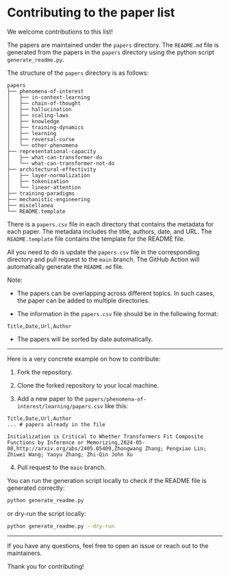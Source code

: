 # Contributing to the paper list

We welcome contributions to this list!

The papers are maintained under the `papers` directory.
The `README.md` file is generated from the papers in the `papers` directory using the python script `generate_readme.py`.

The structure of the `papers` directory is as follows:

```
papers
├── phenomena-of-interest
│   ├── in-context-learning
│   ├── chain-of-thought
│   ├── hallucination
│   ├── scaling-laws
│   ├── knowledge
│   ├── training-dynamics
│   ├── learning
│   ├── reversal-curse
│   └── other-phenomena
├── representational-capacity
│   ├── what-can-transformer-do
│   └── what-can-transformer-not-do
├── architectural-effectivity
│   ├── layer-normalization
│   ├── tokenization
│   └── linear-attention
├── training-paradigms
├── mechanistic-engineering
├── miscellanea
└── README.template
```

There is a `papers.csv` file in each directory that contains the metadata for each paper. The metadata includes the title, authors, date, and URL. The `README.template` file contains the template for the README file.

All you need to do is update the `papers.csv` file in the corresponding directory and pull request to the `main` branch. The GitHub Action will automatically generate the `README.md` file.

Note:

- The papers can be overlapping across different topics. In such cases, the paper can be added to multiple directories.

- The information in the `papers.csv` file should be in the following format:

```csv
Title,Date,Url,Author
```

- The papers will be sorted by date automatically.

---

Here is a very concrete example on how to contribute:

1. Fork the repository.

2. Clone the forked repository to your local machine.

3. Add a new paper to the `papers/phenomena-of-interest/learning/papers.csv` like this:

```csv
Title,Date,Url,Author
... # papers already in the file

Initialization is Critical to Whether Transformers Fit Composite Functions by Inference or Memorizing,2024-05-08,http://arxiv.org/abs/2405.05409,Zhongwang Zhang; Pengxiao Lin; Zhiwei Wang; Yaoyu Zhang; Zhi-Qin John Xu
```

4. Pull request to the `main` branch.

You can run the generation script locally to check if the README file is generated correctly:

```bash
python generate_readme.py
```

or dry-run the script locally:

```bash
python generate_readme.py --dry-run
```

---

If you have any questions, feel free to open an issue or reach out to the maintainers.

Thank you for contributing!